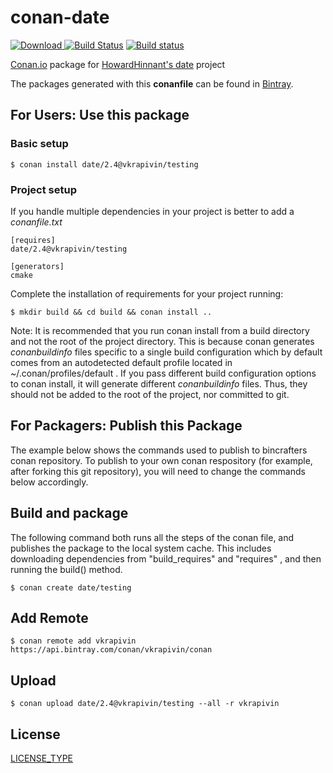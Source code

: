 # conan-date

[ ![Download](https://api.bintray.com/packages/vkrapivin/conan/date%3Avkrapivin/images/download.svg?version=2.4%3Atesting) ](https://bintray.com/vkrapivin/conan/date%3Avkrapivin/2.4%3Atesting/link)
[![Build Status](https://travis-ci.org/StiventoUser/conan-date.svg?branch=testing%2F2.4)](https://travis-ci.org/StiventoUser/conan-date)
[![Build status](https://ci.appveyor.com/api/projects/status/nqjr5e8s4f3h9oag/branch/testing/2.4?svg=true)](https://ci.appveyor.com/project/StiventoUser/conan-date/branch/testing/2.4)

[Conan.io](https://conan.io) package for [HowardHinnant's date](https://github.com/HowardHinnant/date) project
 
The packages generated with this **conanfile** can be found in [Bintray](https://bintray.com/vkrapivin/conan/date%3Avkrapivin).

## For Users: Use this package

### Basic setup

    $ conan install date/2.4@vkrapivin/testing

### Project setup

If you handle multiple dependencies in your project is better to add a *conanfile.txt*

    [requires]
    date/2.4@vkrapivin/testing

    [generators]
    cmake

Complete the installation of requirements for your project running:

    $ mkdir build && cd build && conan install ..

Note: It is recommended that you run conan install from a build directory and not the root of the project directory.  This is because conan generates *conanbuildinfo* files specific to a single build configuration which by default comes from an autodetected default profile located in ~/.conan/profiles/default .  If you pass different build configuration options to conan install, it will generate different *conanbuildinfo* files.  Thus, they should not be added to the root of the project, nor committed to git.

## For Packagers: Publish this Package

The example below shows the commands used to publish to bincrafters conan repository. To publish to your own conan respository (for example, after forking this git repository), you will need to change the commands below accordingly.

## Build and package

The following command both runs all the steps of the conan file, and publishes the package to the local system cache.  This includes downloading dependencies from "build_requires" and "requires" , and then running the build() method.

    $ conan create date/testing

## Add Remote

    $ conan remote add vkrapivin https://api.bintray.com/conan/vkrapivin/conan 

## Upload

    $ conan upload date/2.4@vkrapivin/testing --all -r vkrapivin

## License
[LICENSE_TYPE](LICENSE)
